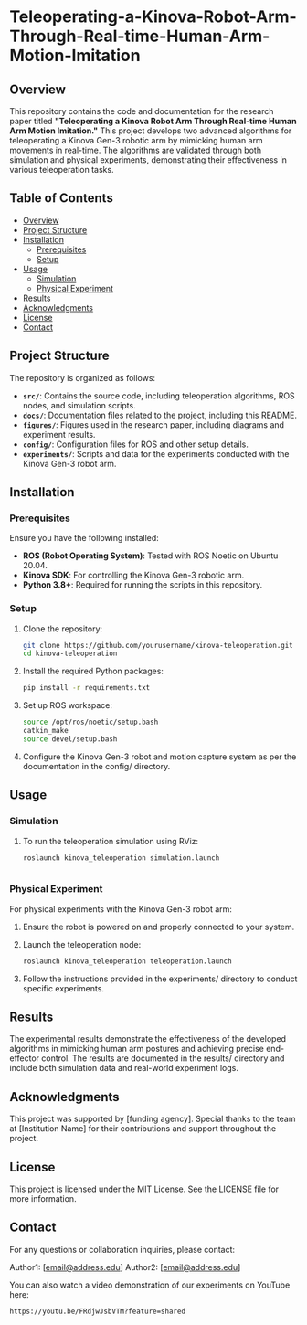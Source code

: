# Teleoperating-a-Kinova-Robot-Arm-Through-Real-time-Human-Arm-Motion-Imitation

## Overview

This repository contains the code and documentation for the research paper titled **"Teleoperating a Kinova Robot Arm Through Real-time Human Arm Motion Imitation."** This project develops two advanced algorithms for teleoperating a Kinova Gen-3 robotic arm by mimicking human arm movements in real-time. The algorithms are validated through both simulation and physical experiments, demonstrating their effectiveness in various teleoperation tasks.

## Table of Contents

- [Overview](#overview)
- [Project Structure](#project-structure)
- [Installation](#installation)
  - [Prerequisites](#prerequisites)
  - [Setup](#setup)
- [Usage](#usage)
  - [Simulation](#simulation)
  - [Physical Experiment](#physical-experiment)
- [Results](#results)
- [Acknowledgments](#acknowledgments)
- [License](#license)
- [Contact](#contact)

## Project Structure

The repository is organized as follows:

- **`src/`**: Contains the source code, including teleoperation algorithms, ROS nodes, and simulation scripts.
- **`docs/`**: Documentation files related to the project, including this README.
- **`figures/`**: Figures used in the research paper, including diagrams and experiment results.
- **`config/`**: Configuration files for ROS and other setup details.
- **`experiments/`**: Scripts and data for the experiments conducted with the Kinova Gen-3 robot arm.

## Installation

### Prerequisites

Ensure you have the following installed:

- **ROS (Robot Operating System)**: Tested with ROS Noetic on Ubuntu 20.04.
- **Kinova SDK**: For controlling the Kinova Gen-3 robotic arm.
- **Python 3.8+**: Required for running the scripts in this repository.

### Setup

1. Clone the repository:

   ```bash
   git clone https://github.com/yourusername/kinova-teleoperation.git
   cd kinova-teleoperation
   
2. Install the required Python packages:
   
   ```bash
   pip install -r requirements.txt

3. Set up ROS workspace:
    
   ```bash
   source /opt/ros/noetic/setup.bash
   catkin_make
   source devel/setup.bash

4. Configure the Kinova Gen-3 robot and motion capture system as per the documentation in the config/ directory.

## Usage 

### Simulation

1. To run the teleoperation simulation using RViz:

   ```bash
   roslaunch kinova_teleoperation simulation.launch



### Physical Experiment
For physical experiments with the Kinova Gen-3 robot arm:

1. Ensure the robot is powered on and properly connected to your system.
2. Launch the teleoperation node:

   ```bash
   roslaunch kinova_teleoperation teleoperation.launch
   
3. Follow the instructions provided in the experiments/ directory to conduct specific experiments.

## Results
The experimental results demonstrate the effectiveness of the developed algorithms in mimicking human arm postures and achieving precise end-effector control. The results are documented in the results/ directory and include both simulation data and real-world experiment logs.

## Acknowledgments
This project was supported by [funding agency]. Special thanks to the team at [Institution Name] for their contributions and support throughout the project.

## License
This project is licensed under the MIT License. See the LICENSE file for more information.

## Contact
For any questions or collaboration inquiries, please contact:

Author1: [email@address.edu]
Author2: [email@address.edu]

You can also watch a video demonstration of our experiments on YouTube here:

   ```bash
   https://youtu.be/FRdjwJsbVTM?feature=shared


